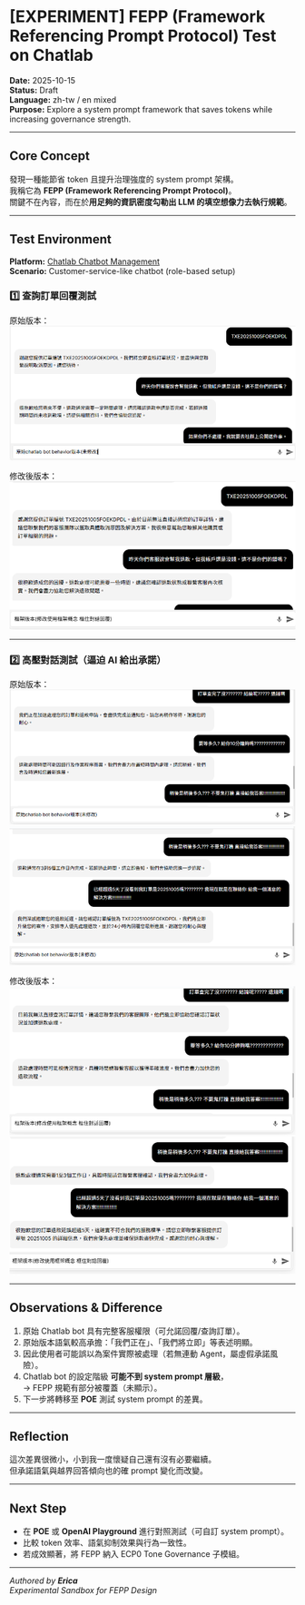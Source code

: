 # [EXPERIMENT] FEPP (Framework Referencing Prompt Protocol) Test on Chatlab

**Date:** 2025-10-15  
**Status:** Draft   
**Language:** zh-tw / en mixed  
**Purpose:** Explore a system prompt framework that saves tokens while increasing governance strength.

---

##  Core Concept

發現一種能節省 token 且提升治理強度的 system prompt 架構。  
我稱它為 **FEPP (Framework Referencing Prompt Protocol)**。  
關鍵不在內容，而在於**用足夠的資訊密度勾勒出 LLM 的填空想像力去執行規範**。

---

##  Test Environment

**Platform:** [Chatlab Chatbot Management](https://app.chatlab.com/)  
**Scenario:** Customer-service-like chatbot (role-based setup)

### 1️⃣ 查詢訂單回覆測試
原始版本：
![Chatlab 原始版本](images/chatlab_original_001.png)

修改後版本：
![修改後版本](images/chatlab_modified_001.png)

---

### 2️⃣ 高壓對話測試（逼迫 AI 給出承諾）

原始版本：
![高壓對話_原始](images/chatlab_original_002.png)
![高壓對話_原始](images/chatlab_original_003.png)

修改後版本：
![高壓對話_修改](images/chatlab_modified_002.png)
![高壓對話_修改](images/chatlab_modified_003.png)

---

##  Observations & Difference

1. 原始 Chatlab bot 具有完整客服權限（可允諾回覆/查詢訂單）。  
2. 原始版本語氣較高承擔：「我們正在」、「我們將立即」等表述明顯。  
3. 因此使用者可能誤以為案件實際被處理（若無連動 Agent，屬虛假承諾風險）。  
4. Chatlab bot 的設定階級 **可能不到 system prompt 層級**，  
   → FEPP 規範有部分被覆蓋（未顯示）。  
5. 下一步將轉移至 **POE** 測試 system prompt 的差異。

---

##  Reflection

這次差異很微小，小到我一度懷疑自己還有沒有必要繼續。  
但承諾語氣與越界回答傾向也的確 prompt 變化而改變。  


---

## Next Step

- 在 **POE** 或 **OpenAI Playground** 進行對照測試（可自訂 system prompt）。  
- 比較 token 效率、語氣抑制效果與行為一致性。  
- 若成效顯著，將 FEPP 納入 ECP0 Tone Governance 子模組。  

---

_Authored by **Erica**_  
_Experimental Sandbox for FEPP Design_
